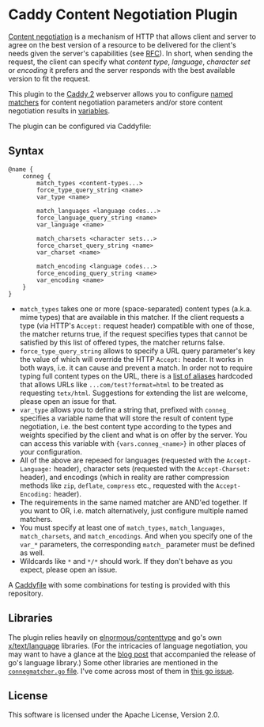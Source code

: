 # Caddy Content Negotiation Plugin

[Content negotiation](https://en.wikipedia.org/wiki/Content_negotiation) is a mechanism of HTTP that allows client and server to agree on the best version of a resource to be delivered for the client's needs given the server's capabilities (see [RFC](https://datatracker.ietf.org/doc/html/rfc7231#section-5.3)). In short, when sending the request, the client can specify what *content type*, *language*, *character set* or *encoding* it prefers and the server responds with the best available version to fit the request.

This plugin to the [Caddy 2](https://caddyserver.com/) webserver allows you to configure [named matchers](https://caddyserver.com/docs/caddyfile/matchers#named-matchers) for content negotiation parameters and/or store content negotiation results in [variables](https://caddyserver.com/docs/conventions#placeholders).

The plugin can be configured via Caddyfile:

## Syntax

```Caddyfile
@name {
    conneg {
        match_types <content-types...>
        force_type_query_string <name>
        var_type <name>

        match_languages <language codes...>
        force_language_query_string <name>
        var_language <name>

        match_charsets <character sets...>
        force_charset_query_string <name>
        var_charset <name>

        match_encoding <language codes...>
        force_encoding_query_string <name>
        var_encoding <name>
    }
}
```

* `match_types` takes one or more (space-separated) content types (a.k.a. mime types) that are available in this matcher. If the client requests a type (via HTTP's `Accept:` request header) compatible with one of those, the matcher returns true, if the request specifies types that cannot be satisfied by this list of offered types, the matcher returns false.
* `force_type_query_string` allows to specify a URL query parameter's key the value of which will override the HTTP `Accept:` header. It works in both ways, i.e. it can cause and prevent a match. In order not to require typing full content types on the URL, there is a [list of aliases](https://github.com/mpilhlt/caddy-conneg/blob/e3feae31ac8dc1a8066e60bd50e96e35c2ec9052/connegmatcher.go#L81) hardcoded that allows URLs like `...com/test?format=html` to be treated as requesting `tetx/html`. Suggestions for extending the list are welcome, please open an issue for that.
* `var_type` allows you to define a string that, prefixed with `conneg_` specifies a variable name that will store the result of content type negotiation, i.e. the best content type according to the types and weights specified by the client and what is on offer by the server. You can access this variable with `{vars.conneg_<name>}` in other places of your configuration.
* All of the above are repeaed for languages (requested with the `Accept-Language:` header), character sets (requested with the `Accept-Charset:` header), and encodings (which in reality are rather compression methods like `zip`, `deflate`, `compress` etc., requested with the `Accept-Encoding:` header).
* The requirements in the same named matcher are AND'ed together. If you want to OR, i.e. match alternatively, just configure multiple named matchers.
* You must specify at least one of `match_types`, `match_languages`, `match_charsets`, and `match_encodings`. And when you specify one of the `var_*` parameters, the corresponding `match_` parameter must be defined as well.
* Wildcards like `*` and `*/*` should work. If they don't behave as you expect, please open an issue.

A [Caddyfile](./Caddyfile) with some combinations for testing is provided with this repository.

## Libraries

The plugin relies heavily on [elnormous/contenttype](https://github.com/elnormous/contenttype) and go's own [x/text/language](https://pkg.go.dev/golang.org/x/text/language) libraries. (For the intricacies of language negotiation, you may want to have a glance at the [blog post](https://go.dev/blog/matchlang) that accompanied the release of go's language library.)
Some other libraries are mentioned in the [`connegmatcher.go` file](./connegmatcher.go). I've come across most of them in [this go issue](https://github.com/golang/go/issues/19307).

## License

This software is licensed under the Apache License, Version 2.0.
